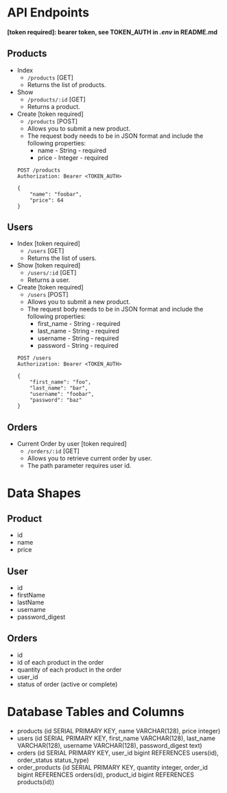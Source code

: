 # API Endpoints
#### [token required]: bearer token, see TOKEN_AUTH in *.env* in README.md
## Products
- Index
    - `/products` [GET]
    - Returns the list of products.
- Show
    - `/products/:id` [GET]
    - Returns a product.
- Create [token required]
    - `/products` [POST]
    - Allows you to submit a new product.
    - The request body needs to be in JSON format and include the following properties:
        - name - String - required
        - price - Integer - required
    ```
    POST /products
    Authorization: Bearer <TOKEN_AUTH>

    {
        "name": "foobar",
        "price": 64
    }
    ```

## Users
- Index [token required]
    - `/users` [GET]
    - Returns the list of users.
- Show [token required]
    - `/users/:id` [GET]
    - Returns a user.
- Create [token required]
    - `/users` [POST]
    - Allows you to submit a new product.
    - The request body needs to be in JSON format and include the following properties:
        - first_name - String - required
        - last_name - String - required
        - username - String - required
        - password - String - required
    ```
    POST /users
    Authorization: Bearer <TOKEN_AUTH>

    {
        "first_name": "foo",
        "last_name": "bar",
        "username": "foobar",
        "password": "baz"
    }
    ```

## Orders
- Current Order by user [token required]
    - `/orders/:id` [GET]
    - Allows you to retrieve current order by user.
    - The path parameter requires user id.

# Data Shapes
## Product
- id
- name
- price

## User
- id
- firstName
- lastName
- username
- password_digest

## Orders
- id
- id of each product in the order
- quantity of each product in the order
- user_id
- status of order (active or complete)

# Database Tables and Columns
- products (id SERIAL PRIMARY KEY, name VARCHAR(128), price integer)
- users (id SERIAL PRIMARY KEY, first_name VARCHAR(128), last_name VARCHAR(128), username VARCHAR(128), password_digest text)
- orders (id SERIAL PRIMARY KEY, user_id bigint REFERENCES users(id), order_status status_type)
- order_products (id SERIAL PRIMARY KEY, quantity integer, order_id bigint REFERENCES orders(id), product_id bigint REFERENCES products(id))